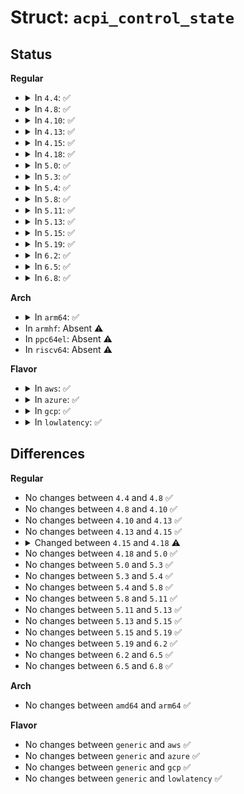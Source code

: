 # Struct: <code>acpi_control_state</code>

## Status
<b>Regular</b>
<ul>
<li>
<details>
<summary>In <code>4.4</code>: ✅</summary>

```c
struct acpi_control_state {
    void *next;
    u8 descriptor_type;
    u8 flags;
    u16 value;
    u16 state;
    u16 opcode;
    union acpi_parse_object *predicate_op;
    u8 *aml_predicate_start;
    u8 *package_end;
    u32 loop_count;
};
```
</details>
</li>
<li>
<details>
<summary>In <code>4.8</code>: ✅</summary>

```c
struct acpi_control_state {
    void *next;
    u8 descriptor_type;
    u8 flags;
    u16 value;
    u16 state;
    u16 opcode;
    union acpi_parse_object *predicate_op;
    u8 *aml_predicate_start;
    u8 *package_end;
    u32 loop_count;
};
```
</details>
</li>
<li>
<details>
<summary>In <code>4.10</code>: ✅</summary>

```c
struct acpi_control_state {
    void *next;
    u8 descriptor_type;
    u8 flags;
    u16 value;
    u16 state;
    u16 opcode;
    union acpi_parse_object *predicate_op;
    u8 *aml_predicate_start;
    u8 *package_end;
    u32 loop_count;
};
```
</details>
</li>
<li>
<details>
<summary>In <code>4.13</code>: ✅</summary>

```c
struct acpi_control_state {
    void *next;
    u8 descriptor_type;
    u8 flags;
    u16 value;
    u16 state;
    u16 opcode;
    union acpi_parse_object *predicate_op;
    u8 *aml_predicate_start;
    u8 *package_end;
    u32 loop_count;
};
```
</details>
</li>
<li>
<details>
<summary>In <code>4.15</code>: ✅</summary>

```c
struct acpi_control_state {
    void *next;
    u8 descriptor_type;
    u8 flags;
    u16 value;
    u16 state;
    u16 opcode;
    union acpi_parse_object *predicate_op;
    u8 *aml_predicate_start;
    u8 *package_end;
    u32 loop_count;
};
```
</details>
</li>
<li>
<details>
<summary>In <code>4.18</code>: ✅</summary>

```c
struct acpi_control_state {
    void *next;
    u8 descriptor_type;
    u8 flags;
    u16 value;
    u16 state;
    u16 opcode;
    union acpi_parse_object *predicate_op;
    u8 *aml_predicate_start;
    u8 *package_end;
    u64 loop_timeout;
};
```
</details>
</li>
<li>
<details>
<summary>In <code>5.0</code>: ✅</summary>

```c
struct acpi_control_state {
    void *next;
    u8 descriptor_type;
    u8 flags;
    u16 value;
    u16 state;
    u16 opcode;
    union acpi_parse_object *predicate_op;
    u8 *aml_predicate_start;
    u8 *package_end;
    u64 loop_timeout;
};
```
</details>
</li>
<li>
<details>
<summary>In <code>5.3</code>: ✅</summary>

```c
struct acpi_control_state {
    void *next;
    u8 descriptor_type;
    u8 flags;
    u16 value;
    u16 state;
    u16 opcode;
    union acpi_parse_object *predicate_op;
    u8 *aml_predicate_start;
    u8 *package_end;
    u64 loop_timeout;
};
```
</details>
</li>
<li>
<details>
<summary>In <code>5.4</code>: ✅</summary>

```c
struct acpi_control_state {
    void *next;
    u8 descriptor_type;
    u8 flags;
    u16 value;
    u16 state;
    u16 opcode;
    union acpi_parse_object *predicate_op;
    u8 *aml_predicate_start;
    u8 *package_end;
    u64 loop_timeout;
};
```
</details>
</li>
<li>
<details>
<summary>In <code>5.8</code>: ✅</summary>

```c
struct acpi_control_state {
    void *next;
    u8 descriptor_type;
    u8 flags;
    u16 value;
    u16 state;
    u16 opcode;
    union acpi_parse_object *predicate_op;
    u8 *aml_predicate_start;
    u8 *package_end;
    u64 loop_timeout;
};
```
</details>
</li>
<li>
<details>
<summary>In <code>5.11</code>: ✅</summary>

```c
struct acpi_control_state {
    void *next;
    u8 descriptor_type;
    u8 flags;
    u16 value;
    u16 state;
    u16 opcode;
    union acpi_parse_object *predicate_op;
    u8 *aml_predicate_start;
    u8 *package_end;
    u64 loop_timeout;
};
```
</details>
</li>
<li>
<details>
<summary>In <code>5.13</code>: ✅</summary>

```c
struct acpi_control_state {
    void *next;
    u8 descriptor_type;
    u8 flags;
    u16 value;
    u16 state;
    u16 opcode;
    union acpi_parse_object *predicate_op;
    u8 *aml_predicate_start;
    u8 *package_end;
    u64 loop_timeout;
};
```
</details>
</li>
<li>
<details>
<summary>In <code>5.15</code>: ✅</summary>

```c
struct acpi_control_state {
    void *next;
    u8 descriptor_type;
    u8 flags;
    u16 value;
    u16 state;
    u16 opcode;
    union acpi_parse_object *predicate_op;
    u8 *aml_predicate_start;
    u8 *package_end;
    u64 loop_timeout;
};
```
</details>
</li>
<li>
<details>
<summary>In <code>5.19</code>: ✅</summary>

```c
struct acpi_control_state {
    void *next;
    u8 descriptor_type;
    u8 flags;
    u16 value;
    u16 state;
    u16 opcode;
    union acpi_parse_object *predicate_op;
    u8 *aml_predicate_start;
    u8 *package_end;
    u64 loop_timeout;
};
```
</details>
</li>
<li>
<details>
<summary>In <code>6.2</code>: ✅</summary>

```c
struct acpi_control_state {
    void *next;
    u8 descriptor_type;
    u8 flags;
    u16 value;
    u16 state;
    u16 opcode;
    union acpi_parse_object *predicate_op;
    u8 *aml_predicate_start;
    u8 *package_end;
    u64 loop_timeout;
};
```
</details>
</li>
<li>
<details>
<summary>In <code>6.5</code>: ✅</summary>

```c
struct acpi_control_state {
    void *next;
    u8 descriptor_type;
    u8 flags;
    u16 value;
    u16 state;
    u16 opcode;
    union acpi_parse_object *predicate_op;
    u8 *aml_predicate_start;
    u8 *package_end;
    u64 loop_timeout;
};
```
</details>
</li>
<li>
<details>
<summary>In <code>6.8</code>: ✅</summary>

```c
struct acpi_control_state {
    void *next;
    u8 descriptor_type;
    u8 flags;
    u16 value;
    u16 state;
    u16 opcode;
    union acpi_parse_object *predicate_op;
    u8 *aml_predicate_start;
    u8 *package_end;
    u64 loop_timeout;
};
```
</details>
</li>
</ul>
<b>Arch</b>
<ul>
<li>
<details>
<summary>In <code>arm64</code>: ✅</summary>

```c
struct acpi_control_state {
    void *next;
    u8 descriptor_type;
    u8 flags;
    u16 value;
    u16 state;
    u16 opcode;
    union acpi_parse_object *predicate_op;
    u8 *aml_predicate_start;
    u8 *package_end;
    u64 loop_timeout;
};
```
</details>
</li>
<li>
In <code>armhf</code>: Absent ⚠️
</li>
<li>
In <code>ppc64el</code>: Absent ⚠️
</li>
<li>
In <code>riscv64</code>: Absent ⚠️
</li>
</ul>
<b>Flavor</b>
<ul>
<li>
<details>
<summary>In <code>aws</code>: ✅</summary>

```c
struct acpi_control_state {
    void *next;
    u8 descriptor_type;
    u8 flags;
    u16 value;
    u16 state;
    u16 opcode;
    union acpi_parse_object *predicate_op;
    u8 *aml_predicate_start;
    u8 *package_end;
    u64 loop_timeout;
};
```
</details>
</li>
<li>
<details>
<summary>In <code>azure</code>: ✅</summary>

```c
struct acpi_control_state {
    void *next;
    u8 descriptor_type;
    u8 flags;
    u16 value;
    u16 state;
    u16 opcode;
    union acpi_parse_object *predicate_op;
    u8 *aml_predicate_start;
    u8 *package_end;
    u64 loop_timeout;
};
```
</details>
</li>
<li>
<details>
<summary>In <code>gcp</code>: ✅</summary>

```c
struct acpi_control_state {
    void *next;
    u8 descriptor_type;
    u8 flags;
    u16 value;
    u16 state;
    u16 opcode;
    union acpi_parse_object *predicate_op;
    u8 *aml_predicate_start;
    u8 *package_end;
    u64 loop_timeout;
};
```
</details>
</li>
<li>
<details>
<summary>In <code>lowlatency</code>: ✅</summary>

```c
struct acpi_control_state {
    void *next;
    u8 descriptor_type;
    u8 flags;
    u16 value;
    u16 state;
    u16 opcode;
    union acpi_parse_object *predicate_op;
    u8 *aml_predicate_start;
    u8 *package_end;
    u64 loop_timeout;
};
```
</details>
</li>
</ul>

## Differences
<b>Regular</b>
<ul>
<li>
No changes between <code>4.4</code> and <code>4.8</code> ✅
</li>
<li>
No changes between <code>4.8</code> and <code>4.10</code> ✅
</li>
<li>
No changes between <code>4.10</code> and <code>4.13</code> ✅
</li>
<li>
No changes between <code>4.13</code> and <code>4.15</code> ✅
</li>
<li>
<details>
<summary>Changed between <code>4.15</code> and <code>4.18</code> ⚠️</summary>
<ul>
<li>
<b>Field added. </b>
<code>u64 loop_timeout</code>
</li>
<li>
<b>Field removed. </b>
<code>u32 loop_count</code>
</li>
</ul>
</details>
</li>
<li>
No changes between <code>4.18</code> and <code>5.0</code> ✅
</li>
<li>
No changes between <code>5.0</code> and <code>5.3</code> ✅
</li>
<li>
No changes between <code>5.3</code> and <code>5.4</code> ✅
</li>
<li>
No changes between <code>5.4</code> and <code>5.8</code> ✅
</li>
<li>
No changes between <code>5.8</code> and <code>5.11</code> ✅
</li>
<li>
No changes between <code>5.11</code> and <code>5.13</code> ✅
</li>
<li>
No changes between <code>5.13</code> and <code>5.15</code> ✅
</li>
<li>
No changes between <code>5.15</code> and <code>5.19</code> ✅
</li>
<li>
No changes between <code>5.19</code> and <code>6.2</code> ✅
</li>
<li>
No changes between <code>6.2</code> and <code>6.5</code> ✅
</li>
<li>
No changes between <code>6.5</code> and <code>6.8</code> ✅
</li>
</ul>
<b>Arch</b>
<ul>
<li>
No changes between <code>amd64</code> and <code>arm64</code> ✅
</li>
</ul>
<b>Flavor</b>
<ul>
<li>
No changes between <code>generic</code> and <code>aws</code> ✅
</li>
<li>
No changes between <code>generic</code> and <code>azure</code> ✅
</li>
<li>
No changes between <code>generic</code> and <code>gcp</code> ✅
</li>
<li>
No changes between <code>generic</code> and <code>lowlatency</code> ✅
</li>
</ul>
